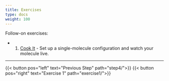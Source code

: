 ```yaml
---
title: Exercises
type: docs
weight: 100
---
```


Follow-on exercises:

- 1. [Cook It](../exercise1/) - Set up a single-molecule configuration and watch your molecule live.

* * *
{{< button pos="left" text="Previous Step" path="step4/">}}
{{< button pos="right" text="Exercise 1" path="exercise1/">}}
